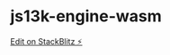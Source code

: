 # js13k-engine-wasm

[Edit on StackBlitz ⚡️](https://stackblitz.com/edit/stackblitz-webcontainer-api-starter-73aczk)